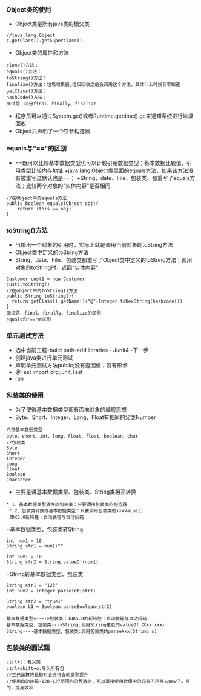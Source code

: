 ### Object类的使用
+ Object类是所有java类的根父类
```
//java.lang.Object
c.getClass().getSuperclass()
```
+ Object类的属性和方法
```
clone()方法：
equals()方法：
toString()方法：
finalize()方法：垃圾收集器,垃圾回收之前会调用这个方法，具体什么时候调不知道
getClass()方法：
hashCode()方法：
面试题：区分final、finally、finalize
```
+ 程序员可以通过System.gc()或者Runtime.gettime().gc来通知系统进行垃圾回收
+ Object只声明了一个空参构造器


### equals与"=="的区别
+ ==既可以比较基本数据类型也可以计较引用数据类型；基本数据比较值，引用类型比较内存地址
+java.lang.Object类里面的equals方法，如果该方法没有被重写过默认也是==；
+String、date、File、包装类、都重写了equals方法；比较两个对象的"实体内容"是否相同
```
//在Object中的equals方法
public boolean equals(Object obj){
    return (this == obj)
}
```

### toString()方法
+ 当输出一个对象的引用时，实际上就是调用当前对象的toString方法
+ Object类中定义的toString方法
+ String、date、File、包装类都重写了Object类中定义的toString方法；调用对象的toString时，返回"实体内容"
```
Customer cust1 = new Customer 
cust1.toString()
//在object中的toString()方法
public String toString(){
  return getClass().getName()+"@"+Integer.toHexString(hashcode())
}
面试题：final、finally、finalize的区别
equals和"=="的区别
```


### 单元测试方法
+ 选中当前工程-build path-add libraries - Junit4 -下一步
+ 创建java类进行单元测试
+ 声明单元测试方法public;没有返回值；没有形参
+ @Test    import org.junit.Test
+ run


### 包装类的使用
+ 为了使得基本数据类型都有面向对象的编程思想
+ Byte、Short、Integer、Long、Float有相同的父类Number
```
八种基本数据类型
byte、short、int、long、float、float、boolean、char
//包装类
Byte
Short
Integer
Long
Float
Boolean
Character
```
+ 主要是讲基本数据类型、包装类、String类相互转换
```
* 1、基本数据类型转换成包装类：只要调用包装类的构造器
 * 2、包装类转换成基本数据类型：只要调用包装类的xxxValue()
 JDK5.0新特性：自动装箱与自动拆箱

```
+基本数据类型、包装类转String
```
int num1 = 10
String str1 = num1+""

int num1 = 10
String str2 = String.valueOf(num1)
```
+String转基本数据类型、包装类
```
String str1 = "123"
int num2 = Integer.parseInt(str1)

String str2 = "true1"
boolean b1 = Boolean.parseBoolean(str2)

```
```
基本数据类型<---->包装类：JDK5.0的新特性：自动装箱与自动拆箱
基本数据类型、包装类--->String:调用String重载的valueOf（Xxx xxx）
String--->基本数据类型、包装类:调用包装类的parseXxx(String s)
```

### 包装类的面试题
```
ctrl+t：看父类
ctrl+shift+o:导入所有包
//三元运算符比较时会进行自动类型提升
//使用自动装箱-128~127范围内的整数时，可以直接使用数组中的元素不用再去new了。目的，提高效率
```